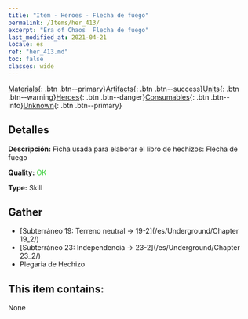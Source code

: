 ```yaml
---
title: "Item - Heroes - Flecha de fuego"
permalink: /Items/her_413/
excerpt: "Era of Chaos  Flecha de fuego"
last_modified_at: 2021-04-21
locale: es
ref: "her_413.md"
toc: false
classes: wide
---
```

 [Materials](/es/Items/){: .btn .btn--primary}[Artifacts](/es/Items/Artifacts/){: .btn .btn--success}[Units](/es/Items/Units/){: .btn .btn--warning}[Heroes](/es/Items/Heroes/){: .btn .btn--danger}[Consumables](/es/Items/Consumables/){: .btn .btn--info}[Unknown](/es/Items/Unknown/){: .btn .btn--primary}

## Detalles
 **Descripción:** Ficha usada para elaborar el libro de hechizos: Flecha de fuego

 **Quality:** <span style="color: #32CD32">OK</span>

 **Type:** Skill

## Gather

*    [Subterráneo 19: Terreno neutral -> 19-2](/es/Underground/Chapter 19_2/) 
*    [Subterráneo 23: Independencia -> 23-2](/es/Underground/Chapter 23_2/) 
*    Plegaria de Hechizo 

## This item contains:

  None

